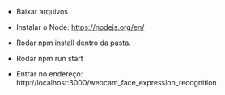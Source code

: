 - Baixar arquivos

- Instalar o Node: https://nodejs.org/en/

- Rodar npm install dentro da pasta.

- Rodar npm run start

- Entrar no endereço: http://localhost:3000/webcam_face_expression_recognition
